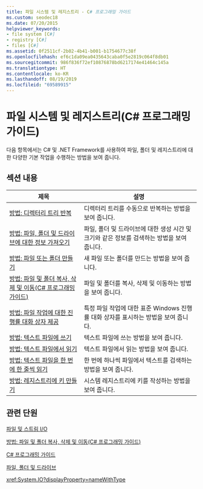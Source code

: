 ```yaml
---
title: 파일 시스템 및 레지스트리 - C# 프로그래밍 가이드
ms.custom: seodec18
ms.date: 07/20/2015
helpviewer_keywords:
- file system [C#]
- registry [C#]
- files [C#]
ms.assetid: 0f2511cf-2b02-4b41-b001-b1754677c38f
ms.openlocfilehash: ef6c1da09ea0435643caba0f5e2819c064f8db01
ms.sourcegitcommit: 986f836f72ef10876878bd6217174e41464c145a
ms.translationtype: HT
ms.contentlocale: ko-KR
ms.lasthandoff: 08/19/2019
ms.locfileid: "69589915"
---
```

# <a name="file-system-and-the-registry-c-programming-guide"></a>파일 시스템 및 레지스트리(C# 프로그래밍 가이드)
다음 항목에서는 C# 및 .NET Framework를 사용하여 파일, 폴더 및 레지스트리에 대한 다양한 기본 작업을 수행하는 방법을 보여 줍니다.  
  
## <a name="in-this-section"></a>섹션 내용  
  
|**제목**|**설명**|  
|---------------|---------------------|  
|[방법: 디렉터리 트리 반복](./how-to-iterate-through-a-directory-tree.md)|디렉터리 트리를 수동으로 반복하는 방법을 보여 줍니다.|  
|[방법: 파일, 폴더 및 드라이브에 대한 정보 가져오기](./how-to-get-information-about-files-folders-and-drives.md)|파일, 폴더 및 드라이브에 대한 생성 시간 및 크기와 같은 정보를 검색하는 방법을 보여 줍니다.|  
|[방법: 파일 또는 폴더 만들기](./how-to-create-a-file-or-folder.md)|새 파일 또는 폴더를 만드는 방법을 보여 줍니다.|  
|[방법: 파일 및 폴더 복사, 삭제 및 이동(C# 프로그래밍 가이드)](./how-to-copy-delete-and-move-files-and-folders.md)|파일 및 폴더를 복사, 삭제 및 이동하는 방법을 보여 줍니다.|  
|[방법: 파일 작업에 대한 진행률 대화 상자 제공](./how-to-provide-a-progress-dialog-box-for-file-operations.md)|특정 파일 작업에 대한 표준 Windows 진행률 대화 상자를 표시하는 방법을 보여 줍니다.|  
|[방법: 텍스트 파일에 쓰기](./how-to-write-to-a-text-file.md)|텍스트 파일에 쓰는 방법을 보여 줍니다.|  
|[방법: 텍스트 파일에서 읽기](./how-to-read-from-a-text-file.md)|텍스트 파일에서 읽는 방법을 보여 줍니다.|  
|[방법: 텍스트 파일을 한 번에 한 줄씩 읽기](./how-to-read-a-text-file-one-line-at-a-time.md)|한 번에 하나씩 파일에서 텍스트를 검색하는 방법을 보여 줍니다.|  
|[방법: 레지스트리에 키 만들기](./how-to-create-a-key-in-the-registry.md)|시스템 레지스트리에 키를 작성하는 방법을 보여 줍니다.|  
  
## <a name="related-sections"></a>관련 단원  
 [파일 및 스트림 I/O](../../../standard/io/index.md)  
  
 [방법: 파일 및 폴더 복사, 삭제 및 이동(C# 프로그래밍 가이드)](./how-to-copy-delete-and-move-files-and-folders.md)  
  
 [C# 프로그래밍 가이드](../index.md)  
  
 [파일, 폴더 및 드라이브](./index.md)  
  
 <xref:System.IO?displayProperty=nameWithType>
